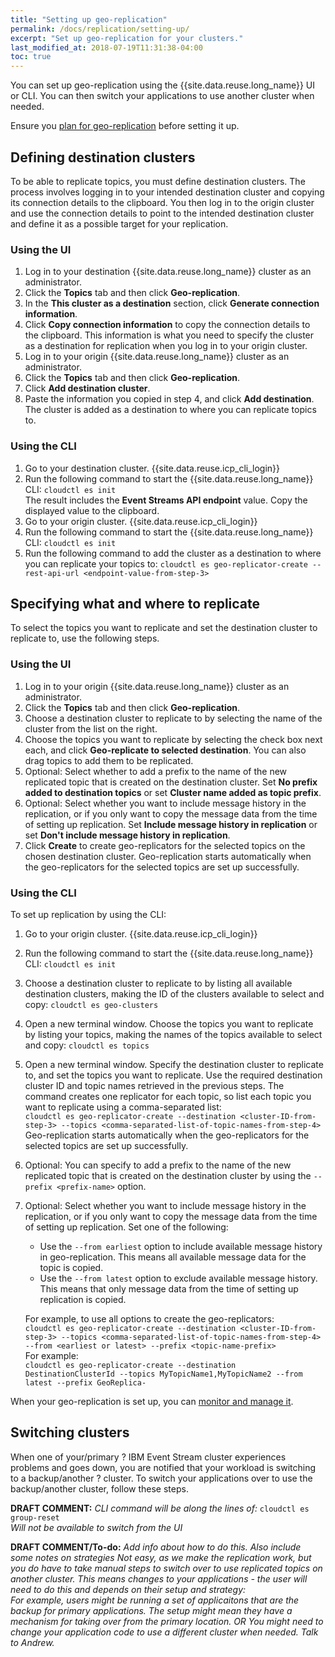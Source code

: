 ```yaml
---
title: "Setting up geo-replication"
permalink: /docs/replication/setting-up/
excerpt: "Set up geo-replication for your clusters."
last_modified_at: 2018-07-19T11:31:38-04:00
toc: true
---
```


You can set up geo-replication using the {{site.data.reuse.long_name}} UI or CLI. You can then switch your applications to use another cluster when needed.

Ensure you [plan for geo-replication](../planning/) before setting it up.

## Defining destination clusters

To be able to replicate topics, you must define destination clusters. The process involves logging in to your intended destination cluster and copying its connection details to the clipboard. You then log in to the origin cluster and use the connection details to point to the intended destination cluster and define it as a possible target for your replication.

### Using the UI

1. Log in to your destination {{site.data.reuse.long_name}} cluster as an administrator.
2. Click the **Topics** tab and then click **Geo-replication**.
3. In the **This cluster as a destination** section, click **Generate connection information**.
4. Click **Copy connection information** to copy the connection details to the clipboard. This information is what you need to specify the cluster as a destination for replication when you log in to your origin cluster.
5. Log in to your origin {{site.data.reuse.long_name}} cluster as an administrator.
6. Click the **Topics** tab and then click **Geo-replication**.
7. Click **Add destination cluster**.
8. Paste the information you copied in step 4, and click **Add destination**. The cluster is added as a destination to where you can replicate topics to.

### Using the CLI

1. Go to your destination cluster. {{site.data.reuse.icp_cli_login}}
2. Run the following command to start the {{site.data.reuse.long_name}} CLI: `cloudctl es init` <br /> The result includes the **Event Streams API endpoint** value. Copy the displayed value to the clipboard.
3. Go to your origin cluster. {{site.data.reuse.icp_cli_login}}
4. Run the following command to start the {{site.data.reuse.long_name}} CLI: `cloudctl es init`
5. Run the following command to add the cluster as a destination to where you can replicate your topics to: `cloudctl es geo-replicator-create --rest-api-url <endpoint-value-from-step-3>`

## Specifying what and where to replicate

To select the topics you want to replicate and set the destination cluster to replicate to, use the following steps.

### Using the UI

1. Log in to your origin {{site.data.reuse.long_name}} cluster as an administrator.
2. Click the **Topics** tab and then click **Geo-replication**.
3. Choose a destination cluster to replicate to by selecting the name of the cluster from the list on the right.
4. Choose the topics you want to replicate by selecting the check box next each, and click **Geo-replicate to selected destination**. You can also drag topics to add them to be replicated.
5. Optional: Select whether to add a prefix to the name of the new replicated topic that is created on the destination cluster. Set **No prefix added to destination topics** or set **Cluster name added as topic prefix**.
6. Optional: Select whether you want to include message history in the replication, or if you only want to copy the message data from the time of setting up replication. Set **Include message history in replication** or set **Don't include message history in replication**.
7. Click **Create** to create geo-replicators for the selected topics on the chosen destination cluster. Geo-replication starts automatically when the geo-replicators for the selected topics are set up successfully.

### Using the CLI

To set up replication by using the CLI:

1. Go to your origin cluster. {{site.data.reuse.icp_cli_login}}
2. Run the following command to start the {{site.data.reuse.long_name}} CLI: `cloudctl es init`
3. Choose a destination cluster to replicate to by listing all available destination clusters, making the ID of the clusters available to select and copy: `cloudctl es geo-clusters`
4. Open a new terminal window. Choose the topics you want to replicate by listing your topics, making the names of the topics available to select and copy: `cloudctl es topics`
5. Open a new terminal window. Specify the destination cluster to replicate to, and set the topics you want to replicate. Use the required destination cluster ID and topic names retrieved in the previous steps. The command creates one replicator for each topic, so list each topic you want to replicate using a comma-separated list: <br /> `cloudctl es geo-replicator-create --destination <cluster-ID-from-step-3> --topics <comma-separated-list-of-topic-names-from-step-4>` <br /> Geo-replication starts automatically when the geo-replicators for the selected topics are set up successfully.
6. Optional: You can specify to add a prefix to the name of the new replicated topic that is created on the destination cluster by using the `--prefix <prefix-name>` option.
7. Optional: Select whether you want to include message history in the replication, or if you only want to copy the message data from the time of setting up replication. Set one of the following:
    * Use the `--from earliest` option to include available message history in geo-replication. This means all available message data for the topic is copied.
    * Use the `--from latest` option to exclude available message history. This means that only message data from the time of setting up replication is copied.

    For example, to use all options to create the geo-replicators: <br /> `cloudctl es geo-replicator-create --destination <cluster-ID-from-step-3> --topics <comma-separated-list-of-topic-names-from-step-4> --from <earliest or latest> --prefix <topic-name-prefix>` <br /> For example: <br /> `cloudctl es geo-replicator-create --destination DestinationClusterId --topics MyTopicName1,MyTopicName2 --from latest --prefix GeoReplica-`

When your geo-replication is set up, you can [monitor and manage it](../health).

## Switching clusters

When one of your/primary ? IBM Event Stream cluster experiences problems and goes down, you are notified that your workload is switching to a backup/another ? cluster. To switch your applications over to use the backup/another cluster, follow these steps.

**DRAFT COMMENT:** _CLI command will be along the lines of:_ `cloudctl es group-reset` <br /> _Will not be available to switch from the UI_

**DRAFT COMMENT/To-do:** _Add info about how to do this. Also include some notes on strategies_
_Not easy, as we make the replication work, but you do have to take manual steps to switch over to use replicated topics on another cluster. This means changes to your applications - the user will need to do this and depends on their setup and strategy:_ <br />
_For example, users might be running a set of applicaitons that are the backup for primary applications. The setup might mean they have a mechanism for taking over from the primary location. OR You might need to change your application code to use a different cluster when needed. Talk to Andrew._
